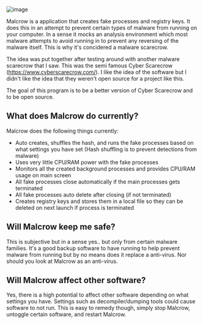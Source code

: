 ![image](https://github.com/user-attachments/assets/e1840799-4e10-4ed6-ab33-47d6c27b96f2)

Malcrow is a application that creates fake processes and registry keys. It does this in an attempt to prevent certain types of malware from running on your computer.
In a sense it mocks an analysis environment which most malware attempts to avoid running in to prevent any reversing of the malware itself. This is why it's concidered a malware scarecrow.

The idea was put together after testing around with another malware scarecrow that I saw. This was the semi famous Cyber Scarecrow (https://www.cyberscarecrow.com/).
I like the idea of the software but I didn't like the idea that they weren't open source for a project like this.

The goal of this program is to be a better version of Cyber Scarecrow and to be open source.


## What does Malcrow do currently?

Malcrow does the following things currently:
- Auto creates, shuffles the hash, and runs the fake processes based on what settings you have set (Hash shuffling is to prevent detections from malware)
- Uses very little CPU/RAM power with the fake processes
- Monitors all the created background processes and provides CPU/RAM usage on main screen
- All fake processes close automatically if the main processes gets terminated
- All fake processes auto delete after closing (if not terminated)
- Creates registry keys and stores them in a local file so they can be deleted on next launch if process is terminated


## Will Malcrow keep me safe?

This is subjective but in a sense yes.. but only from certain malware families. It's a good backup software to have running to help prevent malware from running but by no means does it replace a anti-virus.
Nor should you look at Malcrow as an anti-virus.

## Will Malcrow affect other software?

Yes, there is a high potential to affect other software depending on what settings you have. Settings such as decompiler/dumping tools could cause software to not run.
This is easy to remedy though, simply stop Malcrow, untoggle certain software, and restart Malcrow.
